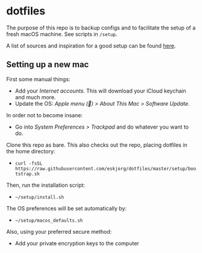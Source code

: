 # dotfiles

The purpose of this repo is to backup configs and to facilitate the setup of a fresh macOS machine. See scripts in `/setup`.

A list of sources and inspiration for a good setup can be found [here](setup/sources.txt).

## Setting up a new mac

First some manual things:

* Add your *Internet accounts*. This will download your iCloud keychain and much more.
* Update the OS: *Apple menu () > About This Mac > Software Update.*

In order not to become insane:

* Go into *System Preferences > Trackpad* and do whatever you want to do.

Clone this repo as bare. This also checks out the repo, placing dotfiles in the home directory:

* ```curl -fsSL https://raw.githubusercontent.com/eskjorg/dotfiles/master/setup/bootstrap.sh```

Then, run the installation script:

* ```~/setup/install.sh```

The OS preferences will be set automatically by:

* ```~/setup/macos_defaults.sh```

Also, using your preferred secure method:

* Add your private encryption keys to the computer
